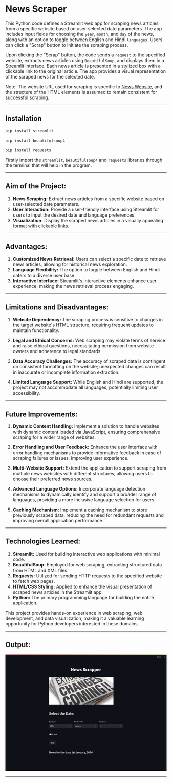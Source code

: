 # News Scraper

This Python code defines a Streamlit web app for scraping news articles from a specific website based on user-selected date parameters. The app includes input fields for choosing the ``year``, ``month``, and ``day`` of the news, along with an option to toggle between English and Hindi ``languages``. Users can click a "Scrap" button to initiate the scraping process.

Upon clicking the "Scrap" button, the code sends a ``request`` to the specified website, extracts news articles using ``BeautifulSoup``, and displays them in a Streamlit interface. Each news article is presented in a stylized box with a clickable link to the original article. The app provides a visual representation of the scraped news for the selected date.

Note: The website URL used for scraping is specific to [News Website](https://sarkaripariksha.com/gk-and-current-affairs/), and the structure of the HTML elements is assumed to remain consistent for successful scraping.

-----

## Installation

```
pip install streamlit
```
```
pip install beautifulsoup4
```
```
pip install requests
```
Firstly import the `streamlit`, `beautifulsoup4` and `requests` libraries through the terminal that will help in the program.

-----

## Aim of the Project:

1. **News Scraping:** Extract news articles from a specific website based on user-selected date parameters.
2. **User Interaction:** Provide a user-friendly interface using Streamlit for users to input the desired date and language preferences.
3. **Visualization:** Display the scraped news articles in a visually appealing format with clickable links.

-----

## Advantages:

1. **Customized News Retrieval:** Users can select a specific date to retrieve news articles, allowing for historical news exploration.
2. **Language Flexibility:** The option to toggle between English and Hindi caters to a diverse user base.
3. **Interactive Interface:** Streamlit's interactive elements enhance user experience, making the news retrieval process engaging.

-----

## Limitations and Disadvantages:

1. **Website Dependency:** The scraping process is sensitive to changes in the target website's HTML structure, requiring frequent updates to maintain functionality.

2. **Legal and Ethical Concerns:** Web scraping may violate terms of service and raise ethical questions, necessitating permission from website owners and adherence to legal standards.

3. **Data Accuracy Challenges:** The accuracy of scraped data is contingent on consistent formatting on the website; unexpected changes can result in inaccurate or incomplete information extraction.

4. **Limited Language Support:** While English and Hindi are supported, the project may not accommodate all languages, potentially limiting user accessibility.

-----

## Future Improvements:

1. **Dynamic Content Handling:** Implement a solution to handle websites with dynamic content loaded via JavaScript, ensuring comprehensive scraping for a wider range of websites.

2. **Error Handling and User Feedback:** Enhance the user interface with error handling mechanisms to provide informative feedback in case of scraping failures or issues, improving user experience.

3. **Multi-Website Support:** Extend the application to support scraping from multiple news websites with different structures, allowing users to choose their preferred news sources.

4. **Advanced Language Options:** Incorporate language detection mechanisms to dynamically identify and support a broader range of languages, providing a more inclusive language selection for users.

5. **Caching Mechanism:** Implement a caching mechanism to store previously scraped data, reducing the need for redundant requests and improving overall application performance.

-----

## Technologies Learned:
1. **Streamlit:** Used for building interactive web applications with minimal code.
2. **BeautifulSoup:** Employed for web scraping, extracting structured data from HTML and XML files.
3. **Requests:** Utilized for sending HTTP requests to the specified website to fetch web pages.
4. **HTML/CSS Styling:** Applied to enhance the visual presentation of scraped news articles in the Streamlit app.
5. **Python:** The primary programming language for building the entire application.

This project provides hands-on experience in web scraping, web development, and data visualization, making it a valuable learning opportunity for Python developers interested in these domains.

-----

## Output:

![Website Image](image.png)

-----